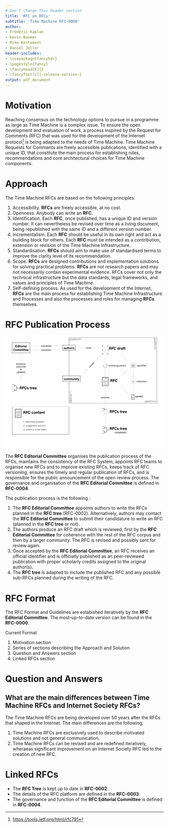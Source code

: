 ```yaml
---
# Don't change this header section
title: 'RFC on RFCs'
subtitle: 'Time Machine RFC-0000'
author:
- Frédéric Kaplan
- Kevin Baumer
- Mike Kestemont
- Daniel Jeller
header-includes:
- \usepackage{fancyhdr}
- \pagestyle{fancy}
- \fancyhead[R]{}
- \fancyfoot[L]{-release-version-}
output: pdf_document
---
```


# Motivation

Reaching consensus on the technology options to pursue in a programme as large as Time Machine is a complex issue. To ensure the open development and evaluation of work, a process inspired by the Request for Comments (RFC) that was used for the development of the Internet protocol[^IETF_RFC_791] is being adapted to the needs of Time Machine. Time Machine Requests for Comments are freely accessible publications, identified with a unique ID, that constitute the main process for establishing rules, recommendations and core architectural choices for Time Machine components.

# Approach

The Time Machine RFCs are based on the following principles:

1. Accessibility.  **RFCs** are freely accessible, at no cost. 
2. Openness. Anybody can write an **RFC**.
3. Identification.  Each **RFC**, once published, has a unique ID and version number. It can nevertheless be revised over time as a living document, being republished with the same ID and a different version number. 
4. Incrementalism.  Each **RFC** should be useful in its own right and act as a building block for others. Each **RFC** must be intended as a contribution, extension or revision of the Time Machine Infrastructure. 
5. Standardisation. **RFCs** should aim to make use of standardised terms to improve the clarity level of its recommendation. 
6. Scope. **RFCs** are designed contributions and implementation solutions for solving practical problems. **RFCs** are not research papers and may not necessarily contain experimental evidence. RFCs cover not only the technical infrastructure but the data standards, legal frameworks, and values and principles of Time Machine.
7. Self-defining process. As used for the development of the Internet, **RFCs** are the main process for establishing Time Machine Infrastructure and Processes and also the processes and roles for managing **RFCs** themselves.

# RFC Publication Process

![75 % center](rfc_process.jpg)

The **RFC Editorial Committee** organises the publication process of the RFCs, maintains the consistency of the RFC System, appoints RFC teams to organise new RFCs and to improve existing RFCs, keeps track of RFC versioning, ensures the timely and regular publication of RFCs, and is responsible for the public announcement of the open review process. The governance and organisation of the **RFC Editorial Committee** is defined in **RFC-0004**. 

The publication process is the following : 

1. The **RFC Editorial Committee** appoints authors to write the RFCs planned in the **RFC tree** (RFC-0002). Alternatively, authors may contact the **RFC Editorial Committee** to submit their candidature to write an RFC (planned in the **RFC tree**  or not).
2. The authors produce an RFC draft which is reviewed, first by the **RFC Editorial Committee**  for coherence with the rest of the RFC corpus and then by a larger community. The RFC is revised and possibly sent for review again. 
3. Once accepted by the **RFC Editorial Committee**, an RFC receives an official identifier and is officially published as an peer-reviewed publication with proper scholarly credits assigned to the original author(s).
4. The **RFC tree** is adapted to include the published RFC and any possible sub-RFCs planned during the writing of the RFC.

# RFC Format

The RFC Format and Guidelines are estabished iteratively by the **RFC Editorial Committee**. The most-up-to-date version can be found in the **RFC-0000**.

Current Format

1. Motivation section
2. Series of sections describing the Approach and Solution 
3. Question and Answers section
4. Linked RFCs section

# Question and Answers 

## What are the main differences between Time Machine RFCs and Internet Society RFCs?

The Time Machine RFCs are being developed over 50 years after the RFCs that shaped in the Internet. The main differences are the following:

1. Time Machine RFCs are exclusively used to describe motivated solutions and not general communication.
2. Time Machine RFCs can be revised and are redefined iteratively, wheraeas significant improvement on an Internet Society RFC led to the creation of new RFC. 

# Linked RFCs

* The **RFC Tree** is kept up to date in **RFC-0002**.
* The details of the RFC platform are defined in the **RFC-0003**.
* The governance and function of the **RFC Editorial Committee** is defined in **RFC-0004**.

<!-- Footnote area: Please keep the list of footnotes sorted alphabetically to simplify managing them -->

[^IETF_RFC_791]: <https://tools.ietf.org/html/rfc791>
